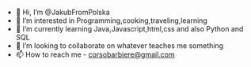 - 👋 Hi, I’m @JakubFromPolska
- 👀 I’m interested in Programming,cooking,traveling,learning 
- 🌱 I’m currently learning Java,Javascript,html,css and also Python and SQL
- 💞️ I’m looking to collaborate on whatever teaches me something
- 📫 How to reach me - corsobarbiere@gmail.com

<!---
JakubFromPolska/JakubFromPolska is a ✨ special ✨ repository because its `README.md` (this file) appears on your GitHub profile.
You can click the Preview link to take a look at your changes.
--->
